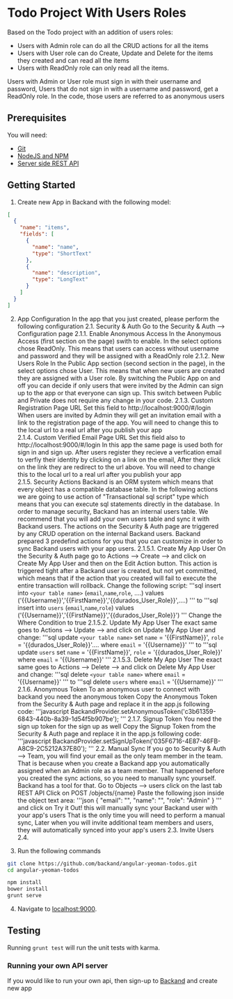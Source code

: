 # Todo Project With Users Roles
Based on the Todo project with an addition of users roles:
* Users with Admin role can do all the CRUD actions for all the items
* Users with User role can do Create, Update and Delete for the items they created and can read all the items
* Users with ReadOnly role can only read all the items.

Users with Admin or User role must sign in with their username and password,
Users that do not sign in with a username and password, get a ReadOnly role.
In the code, those users are referred to as anonymous users

## Prerequisites
You will need:
* [Git](http://git-scm.com/)
* [NodeJS and NPM](https://gist.github.com/isaacs/579814)
* [Server side REST API](https://www.backand.com)

## Getting Started
1. Create new App in Backand with the following model:

  ```json
  [
    {
      "name": "items",
      "fields": [
        {
          "name": "name",
          "type": "ShortText"
        },
        {
          "name": "description",
          "type": "LongText"
        }
      ]
    }
  ]
  ```
2. App Configuration
In the app that you just created, please perform the following configuration 
	2.1. Security & Auth
Go to the Security & Auth --> Configuration page
2.1.1. Enable Anonymous Access 
In the Anonymous Access (first section on the page) swith to enable.
In the select options chose ReadOnly.
This means that users can access without username and password and they will be assigned with a ReadOnly role
2.1.2. New Users Role
In the Public App section (second section in the page), in the select options chose User.
This means that when new users are created they are assigned with a User role.
By switching the Public App on and off you can decide if only users that were invited by the Admin can sign up to the app 
or that everyone can sign up. This switch between Public and Private does not require any change in your code.
2.1.3. Custom Registration Page URL
Set this field to http://localhost:9000/#/login
When users are invited by Admin they will get an invitation email with a link to the registration page of the app.
You will need to change this to the local url to a real url after you publish your app  
2.1.4. Custom Verified Email Page URL
Set this field also to http://localhost:9000/#/login
In this app the same page is used both for sign in and sign up.
After users register they recieve a verfication email to verfiy their identity by clicking on a link on the email, 
After they click on the link they are redirect to the url above.
You will need to change this to the local url to a real url after you publish your app  
2.1.5. Security Actions
Backand is an ORM system which means that every object has a compatible database table.
In the following actions we are going to use action of "Transactional sql script" type which means that you can execute sql statements directly in the database. 
In order to manage security, Backand has an internal users table. We recommend that you will add your own users table and sync it with Backand users.
The actions on the Security & Auth page are triggered by any CRUD operation on the internal Backand users.
Backand prepared 3 predefind actions for you that you can customize in order to sync Backand users with your app users.
2.1.5.1. Create My App User
On the Security & Auth page go to Actions --> Create --> and click on Create My App User
and then on the Edit Action button.
This action is triggered tight after a Backand user is created, but not yet committed, which means that if the action that you created will fail to execute the entire transaction will rollback.
Change the following script: 
'''sql
insert into `<your table name>` (`email`,`name`,`role`, ....) values ('{{Username}}','{{FirstName}}','{{durados_User_Role}}',....) 
'''
to
'''sql
insert into `users` (`email`,`name`,`role`) values ('{{Username}}','{{FirstName}}','{{durados_User_Role}}') 
'''
Change the Where Condition to true
2.1.5.2. Update My App User
The exact same goes to Actions --> Update --> and click on Update My App User
and change:
'''sql
update `<your table name>` set `name` = '{{FirstName}}',  `role` = '{{durados_User_Role}}'.... where `email` = '{{Username}}'
'''
to
'''sql
update `users` set `name` = '{{FirstName}}',  `role` = '{{durados_User_Role}}' where `email` = '{{Username}}'
'''
2.1.5.3. Delete My App User
The exact same goes to Actions --> Delete --> and click on Delete My App User
and change:
'''sql
delete `<your table name>` where `email` = '{{Username}}'
'''
to
'''sql
delete `users` where `email` = '{{Username}}'
'''
2.1.6. Anonymous Token
To an anonymous user to connect with backand you need the anonymous token
Copy the Anonymous Token from the Security & Auth page and replace it in the app.js following code:
'''javascript
BackandProvider.setAnonymousToken('c3b61359-6843-440b-8a39-1d54f5b907be');
'''
2.1.7. Signup Token
You need the sign up token for the sign up as well
Copy the Signup Token from the Security & Auth page and replace it in the app.js following code:
'''javascript
BackandProvider.setSignUpToken('035F6716-4E87-46FB-A8C9-2C5212A37E80');
'''
2.2. Manual Sync
If you go to Security & Auth --> Team, you will find your email as the only team member in the team.
That is because when you create a Backand app you automatically assigned when an Admin role as a team member.
That happened before you created the sync actions, so you need to manually sync yourself.
Backand has a tool for that.
Go to Objects --> users click on the last tab REST API
Click on POST /objects/{name}
Paste the following json inside the object text area:
'''json
{
	"email": "<your email>",
	"name": "<your name>",
	"role": "Admin"
}
'''
and click on Try it Out!
this will manually sync your Backand user with your app's users
That is the only time you will need to perform a manual sync,
Later when you will invite additional team members and users, they will automatically synced into your app's users
2.3. Invite Users
2.4.

3. Run the following commands

  ```bash
  git clone https://github.com/backand/angular-yeoman-todos.git
  cd angular-yeoman-todos

  npm install
  bower install
  grunt serve
  ```

4. Navigate to [localhost:9000](http://localhost:9000).


## Testing

Running `grunt test` will run the unit tests with karma.

### Running your own API server

If you would like to run your own api, then sign-up to [Backand](https://wwww.backand.com) and create new app

